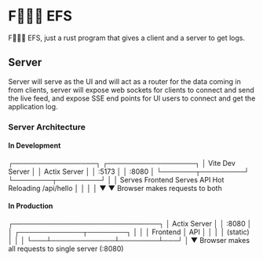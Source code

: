 # F🖕🖕🖕 EFS
F🖕🖕🖕 EFS, just a rust program that gives a client and a server to get logs.

## Server
Server will serve as the UI and will act as a router for the data coming in from clients, server will expose web sockets for clients to connect and send the live feed, and expose SSE end points for UI users to connect and get the application log.

### Server Architecture
#### In Development
┌─────────────────┐     ┌──────────────────┐
│ Vite Dev Server │     │   Actix Server   │
│    :5173        │     │      :8080       │
└───────┬─────────┘     └────────┬─────────┘
        │                        │
   Serves Frontend          Serves API
   Hot Reloading            /api/hello
        │                        │
        │                        │
        ▼                        ▼
    Browser makes requests to both

#### In Production
┌──────────────────────────────┐
│        Actix Server          │
│           :8080              │
│   ┌─────────────┬────────┐   │
│   │  Frontend   │  API   │   │
│   │  (static)   │        │   │
└───┴─────────────┴────────┴───┘
            │
            ▼
    Browser makes all requests
    to single server (:8080)